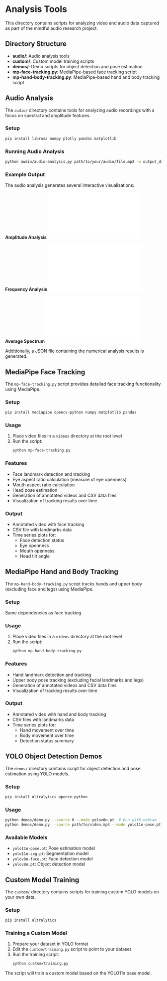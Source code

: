 # Analysis Tools

This directory contains scripts for analyzing video and audio data captured as part of the mindful audio research project.

## Directory Structure

- **audio/**: Audio analysis tools
- **custom/**: Custom model training scripts
- **demos/**: Demo scripts for object detection and pose estimation
- **mp-face-tracking.py**: MediaPipe-based face tracking script
- **mp-hand-body-tracking.py**: MediaPipe-based hand and body tracking script

## Audio Analysis

The `audio/` directory contains tools for analyzing audio recordings with a focus on spectral and amplitude features.

### Setup

```bash
pip install librosa numpy plotly pandas matplotlib
```

### Running Audio Analysis

```bash
python audio/audio-analysis.py path/to/your/audio/file.mp3 -o output_directory
```

### Example Output

The audio analysis generates several interactive visualizations:

**Amplitude Analysis**
![Amplitude Analysis](audio/output/pilot1.1_amplitude.html)

**Frequency Analysis**
![Frequency Analysis](audio/output/pilot1.1_frequency.html)

**Average Spectrum**
![Average Spectrum](audio/output/pilot1.1_spectrum.html)

Additionally, a JSON file containing the numerical analysis results is generated.

## MediaPipe Face Tracking

The `mp-face-tracking.py` script provides detailed face tracking functionality using MediaPipe.

### Setup

```bash
pip install mediapipe opencv-python numpy matplotlib pandas
```

### Usage

1. Place video files in a `videos` directory at the root level
2. Run the script:
   ```bash
   python mp-face-tracking.py
   ```

### Features

- Face landmark detection and tracking
- Eye aspect ratio calculation (measure of eye openness)
- Mouth aspect ratio calculation
- Head pose estimation
- Generation of annotated videos and CSV data files
- Visualization of tracking results over time

### Output

- Annotated video with face tracking
- CSV file with landmarks data
- Time series plots for:
  - Face detection status
  - Eye openness
  - Mouth openness
  - Head tilt angle

## MediaPipe Hand and Body Tracking

The `mp-hand-body-tracking.py` script tracks hands and upper body (excluding face and legs) using MediaPipe.

### Setup

Same dependencies as face tracking.

### Usage

1. Place video files in a `videos` directory at the root level
2. Run the script:
   ```bash
   python mp-hand-body-tracking.py
   ```

### Features

- Hand landmark detection and tracking
- Upper body pose tracking (excluding facial landmarks and legs)
- Generation of annotated videos and CSV data files
- Visualization of tracking results over time

### Output

- Annotated video with hand and body tracking
- CSV files with landmarks data
- Time series plots for:
  - Hand movement over time
  - Body movement over time
  - Detection status summary

## YOLO Object Detection Demos

The `demos/` directory contains script for object detection and pose estimation using YOLO models.

### Setup

```bash
pip install ultralytics opencv-python
```

### Usage

```bash
python demos/demo.py --source 0 --mode yolov8n.pt  # Run with webcam
python demos/demo.py --source path/to/video.mp4 --mode yolo11n-pose.pt  # Run with video file
```

### Available Models

- `yolo11n-pose.pt`: Pose estimation model
- `yolo11n-seg.pt`: Segmentation model
- `yolov8n-face.pt`: Face detection model
- `yolov8n.pt`: Object detection model

## Custom Model Training

The `custom/` directory contains scripts for training custom YOLO models on your own data.

### Setup

```bash
pip install ultralytics
```

### Training a Custom Model

1. Prepare your dataset in YOLO format
2. Edit the `custom/training.py` script to point to your dataset
3. Run the training script:
   ```bash
   python custom/training.py
   ```

The script will train a custom model based on the YOLO11n base model.